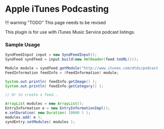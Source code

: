 # Apple iTunes Podcasting

!!! warning "TODO"
    This page needs to be revised

This plugin is for use with iTunes Music Service podcast listings.

### Sample Usage

```java
SyndFeedInput input = new SyndFeedInput();
SyndFeed syndfeed = input.build(new XmlReader(feed.toURL()));

Module module = syndfeed.getModule("http://www.itunes.com/dtds/podcast-1.0.dtd");
FeedInformation feedInfo = (FeedInformation) module;

System.out.println( feedInfo.getImage() );
System.out.println( feedInfo.getCategory() );

// Or to create a feed..

ArrayList modules = new ArrayList();
EntryInformation e = new EntryInformationImpl();
e.setDuration( new Duration( 10000 ) );
modules.add( e );
syndEntry.setModules( modules );
```
